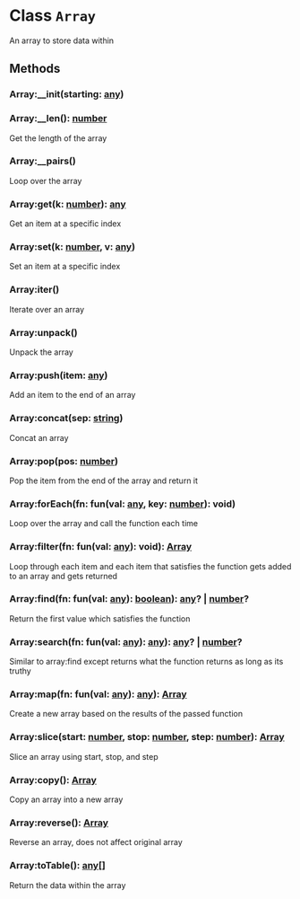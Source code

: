 
# Class `Array`

An array to store data within





## Methods


### Array:__init(starting: [any](https://www.lua.org/pil/contents.html#2))




### Array:__len(): [number](https://www.lua.org/pil/2.3.html)

Get the length of the array


### Array:__pairs()

Loop over the array


### Array:get(k: [number](https://www.lua.org/pil/2.3.html)): [any](https://www.lua.org/pil/contents.html#2)

Get an item at a specific index


### Array:set(k: [number](https://www.lua.org/pil/2.3.html), v: [any](https://www.lua.org/pil/contents.html#2))

Set an item at a specific index


### Array:iter()

Iterate over an array


### Array:unpack()

Unpack the array


### Array:push(item: [any](https://www.lua.org/pil/contents.html#2))

Add an item to the end of an array


### Array:concat(sep: [string](https://www.lua.org/pil/2.4.html))

Concat an array


### Array:pop(pos: [number](https://www.lua.org/pil/2.3.html))

Pop the item from the end of the array and return it


### Array:forEach(fn: fun(val: [any](https://www.lua.org/pil/contents.html#2), key: [number](https://www.lua.org/pil/2.3.html)): void)

Loop over the array and call the function each time


### Array:filter(fn: fun(val: [any](https://www.lua.org/pil/contents.html#2)): void): [Array](../classes/Array.md)

Loop through each item and each item that satisfies the function gets added to an array and gets returned


### Array:find(fn: fun(val: [any](https://www.lua.org/pil/contents.html#2)): [boolean](https://www.lua.org/pil/2.2.html)): [any](https://www.lua.org/pil/contents.html#2)? | [number](https://www.lua.org/pil/2.3.html)?

Return the first value which satisfies the function


### Array:search(fn: fun(val: [any](https://www.lua.org/pil/contents.html#2)): [any](https://www.lua.org/pil/contents.html#2)): [any](https://www.lua.org/pil/contents.html#2)? | [number](https://www.lua.org/pil/2.3.html)?

Similar to array:find except returns what the function returns as long as its truthy


### Array:map(fn: fun(val: [any](https://www.lua.org/pil/contents.html#2)): [any](https://www.lua.org/pil/contents.html#2)): [Array](../classes/Array.md)

Create a new array based on the results of the passed function


### Array:slice(start: [number](https://www.lua.org/pil/2.3.html), stop: [number](https://www.lua.org/pil/2.3.html), step: [number](https://www.lua.org/pil/2.3.html)): [Array](../classes/Array.md)

Slice an array using start, stop, and step


### Array:copy(): [Array](../classes/Array.md)

Copy an array into a new array


### Array:reverse(): [Array](../classes/Array.md)

Reverse an array, does not affect original array


### Array:toTable(): [any](https://www.lua.org/pil/contents.html#2)[]

Return the data within the array

